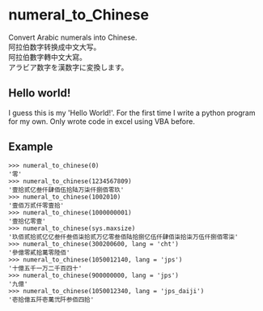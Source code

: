 # numeral_to_Chinese

Convert Arabic numerals into Chinese.  
阿拉伯数字转换成中文大写。  
阿拉伯數字轉中文大寫。  
アラビア数字を漢数字に変換します。  

## Hello world!
I guess this is my 'Hello World!'. For the first time I write a python program for my own. Only wrote code in excel using VBA before.

## Example
```
>>> numeral_to_chinese(0)
'零'
>>> numeral_to_chinese(1234567809)
'壹拾贰亿叁仟肆佰伍拾陆万柒仟捌佰零玖'
>>> numeral_to_chinese(1002010)
'壹佰万贰仟零壹拾'
>>> numeral_to_chinese(1000000001)
'壹拾亿零壹'
>>> numeral_to_chinese(sys.maxsize)
'玖佰贰拾贰亿亿叁仟叁佰柒拾贰万亿零叁佰陆拾捌亿伍仟肆佰柒拾柒万伍仟捌佰零柒'
>>> numeral_to_chinese(300200600, lang = 'cht')
'參億零貳拾萬零陸佰'
>>> numeral_to_chinese(1050012140, lang = 'jps')
'十億五千一万二千百四十'
>>> numeral_to_chinese(900000000, lang = 'jps')
'九億'
>>> numeral_to_chinese(1050012340, lang = 'jps_daiji')
'壱拾億五阡壱萬弐阡参佰四拾'
```

